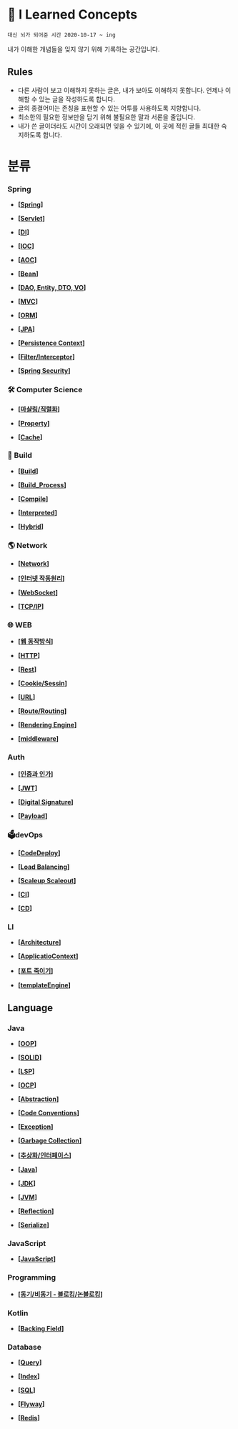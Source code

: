 # 🧠 I Learned Concepts
 `대신 뇌가 되어준 시간 2020-10-17 ~ ing`

내가 이해한 개념들을 잊지 않기 위해 기록하는 공간입니다.

 ## Rules

- 다른 사람이 보고 이해하지 못하는 글은, 내가 보아도 이해하지 못합니다. 언제나 이해할 수 있는 글을 작성하도록 합니다.
- 글의 종결어미는 존칭을 표현할 수 있는 어투를 사용하도록 지향합니다.
- 최소한의 필요한 정보만을 담기 위해 불필요한 말과 서론을 줄입니다.
- 내가 쓴 글이더라도 시간이 오래되면 잊을 수 있기에, 이 곳에 적힌 글들 최대한 숙지하도록 합니다.

# 분류

### Spring

- __[[Spring](https://github.com/honghyunin/TIL/blob/main/Spring/Spring.md)]__

- __[[Servlet](https://github.com/honghyunin/TIL/blob/main/Spring/Servlet.md)]__

- __[[DI](https://github.com/honghyunin/TIL/blob/main/Spring/DI.md)]__

- __[[IOC](https://github.com/honghyunin/TIL/blob/main/Spring/IOC.md)]__

- __[[AOC](https://github.com/honghyunin/TIL/blob/main/Spring/AOP.md)]__

- __[[Bean](https://github.com/honghyunin/TIL/blob/main/Spring/Bean.md)]__

- __[[DAO, Entity, DTO, VO](https://github.com/honghyunin/TIL/blob/main/Spring/DAO_Entity_DTO_VO.md)]__

- __[[MVC](https://github.com/honghyunin/TIL/blob/main/Spring/MVC.md)]__

- __[[ORM](https://github.com/honghyunin/TIL/blob/main/Spring/ORM.md)]__

- __[[JPA](https://github.com/honghyunin/TIL/blob/main/Spring/JPA.md)]__

- __[[Persistence Context](https://github.com/honghyunin/TIL/blob/main/Spring/Persistence_Context.md)]__

- __[[Filter/Interceptor](https://github.com/honghyunin/TIL/blob/main/Spring/Filter&Interceptor.md)]__

- __[[Spring Security](https://github.com/honghyunin/TIL/blob/main/Spring_Security/Spring_Security.md)]__

### 🛠️ Computer Science

- __[[마샬링/직렬화](https://github.com/honghyunin/TIL/blob/main/cs/Marshalling/Marshalling.md)]__

- __[[Property](https://github.com/honghyunin/TIL/blob/main/cs/Property/Property.md)]__

- __[[Cache](https://github.com/honghyunin/TIL/blob/main/cs/Cache/cache.md)]__

### 🧰 Build 

-  __[[Build](https://github.com/honghyunin/TIL/blob/main/Programming/Build/Build.md)]__

- __[[Build_Process](https://github.com/honghyunin/TIL/blob/main/Programming/Build/Build_Process.md)]__

- __[[Compile](https://github.com/honghyunin/TIL/blob/main/Programming/Build/Compile.md)]__

- __[[Interpreted](https://github.com/honghyunin/TIL/blob/main/Programming/Build/Interpreted.md)]__

- __[[Hybrid](https://github.com/honghyunin/TIL/blob/main/Programming/Build/Hybrid.md)]__

### 🌎 Network

- __[[Network](https://github.com/honghyunin/TIL/blob/main/Network/network.md)]__

- __[[인터넷 작동원리](https://github.com/honghyunin/TIL/blob/main/Network/Internet/Internet_Struct.md)]__

- __[[WebSocket](https://github.com/honghyunin/TIL/blob/main/Network/Internet/WebSocket.md)]__

- __[[TCP/IP](https://github.com/honghyunin/TIL/blob/main/Network/Internet/TCP_IP.md)]__

### 🌐 WEB

- __[[웹 동작방식](https://github.com/honghyunin/TIL/blob/main/Web/Web_Struct.md)]__

- __[[HTTP](https://github.com/honghyunin/TIL/blob/main/Web/HTTP.md)]__

- __[[Rest](https://github.com/honghyunin/TIL/blob/main/Web/REST.md)]__

- __[[Cookie/Sessin](https://github.com/honghyunin/TIL/blob/main/Web/Cookie&Session.md)]__

- __[[URL](https://github.com/honghyunin/TIL/blob/main/Web/URL.md)]__

- __[[Route/Routing](https://github.com/honghyunin/TIL/blob/main/Web/Route&Routing.md)]__

- __[[Rendering Engine](https://github.com/honghyunin/TIL/blob/main/Web/Rendering_Engine.md)]__

- __[[middleware](https://github.com/honghyunin/TIL/blob/main/Web/Middleware.md)]__

### Auth

- __[[인증과 인가](https://github.com/honghyunin/TIL/blob/main/Web/Auth/Authentication%26Authorization.md)]__

- __[[JWT](https://github.com/honghyunin/TIL/blob/main/Web/Auth/JWT/JWT.md)]__

- __[[Digital Signature](https://github.com/honghyunin/TIL/blob/main/Web/Auth/JWT/Digital_Signature.md)]__

- __[[Payload](https://github.com/honghyunin/TIL/blob/main/Web/Auth/JWT/Payload.md)]__

### 🗳️devOps

- __[[CodeDeploy](https://github.com/honghyunin/TIL/blob/main/Backend/AWS/CodeDeploy.md)]__

- __[[Load Balancing](https://github.com/honghyunin/TIL/blob/main/Backend/AWS/LoadBalancing.md)]__

- __[[Scaleup Scaleout](https://github.com/honghyunin/TIL/blob/main/Backend/AWS/ScaleUp&ScaleOut.md)]__

- __[[CI](https://github.com/honghyunin/TIL/blob/main/devOps/CI.md)]__

- __[[CD](https://github.com/honghyunin/TIL/blob/main/devOps/CD.md)]__

### LI

- __[[Architecture](https://github.com/honghyunin/TIL/blob/main/Li/Programming/Architecture.md)]__

- __[[ApplicatioContext](https://github.com/honghyunin/TIL/blob/main/Li/Programming/ApplicationContext.md)]__

- __[[포트 죽이기](https://github.com/honghyunin/TIL/blob/main/Li/Programming/Portkill.md)]__

- __[[templateEngine](https://github.com/honghyunin/TIL/blob/main/Li/Programming/Templateengine.md)]__

## Language

### Java

- __[[OOP](https://github.com/honghyunin/TIL/blob/main/OOP/oop.md)]__

- __[[SOLID](https://github.com/honghyunin/TIL/blob/main/OOP/SOLID.md)]__

- __[[LSP](https://github.com/honghyunin/TIL/blob/main/OOP/LSP.md)]__

- __[[OCP](https://github.com/honghyunin/TIL/blob/main/OOP/OCP.md)]__

- __[[Abstraction](https://github.com/honghyunin/TIL/blob/main/OOP/Abstraction.md)]__

- __[[Code Conventions](https://github.com/honghyunin/TIL/blob/main/Java/Code_Conventions.md)]__

- __[[Exception](https://github.com/honghyunin/TIL/blob/main/Java/Exception.md)]__

- __[[Garbage Collection](https://github.com/honghyunin/TIL/blob/main/Java/Garbage_Collection.md)]__

- __[[추상화/인터페이스](https://github.com/honghyunin/TIL/blob/main/Java/Interface&Abstract.md)]__

- __[[Java](https://github.com/honghyunin/TIL/blob/main/Java/Java.md)]__

- __[[JDK](https://github.com/honghyunin/TIL/blob/main/Java/JDK.md)]__

- __[[JVM](https://github.com/honghyunin/TIL/blob/main/Java/JVM.md)]__

- __[[Reflection](https://github.com/honghyunin/TIL/blob/main/Java/Reflection.md)]__

- __[[Serialize](https://github.com/honghyunin/TIL/blob/main/Java/Serialize.md)]__

### JavaScript

- __[[JavaScript](https://github.com/honghyunin/TIL/blob/main/JavaScript/Javascript.md)]__


### Programming

- __[[동기/비동기 - 블로킹/논블로킹](https://github.com/honghyunin/TIL/blob/main/Web/Sync&Async-Block&nonBlock.md.md)]__


### Kotlin

- __[[Backing Field](https://github.com/honghyunin/TIL/blob/main/kotlin/syntax/Backing_Field.md)]__

### Database

- __[[Query](https://github.com/honghyunin/TIL/blob/main/Database/Query.md)]__

- __[[Index](https://github.com/honghyunin/TIL/blob/main/Database/Index.md)]__

- __[[SQL](https://github.com/honghyunin/TIL/blob/main/Database/SQL.md)]__

- __[[Flyway](https://github.com/honghyunin/TIL/blob/main/Database/Flyway.md)]__

- __[[Redis](https://github.com/honghyunin/TIL/blob/main/Database/Redis.md)]__

